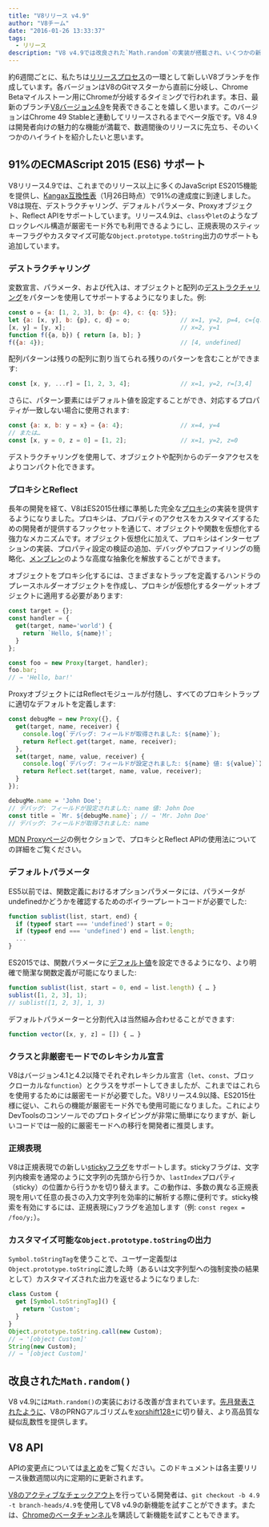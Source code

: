 ```yaml
---
title: "V8リリース v4.9"
author: "V8チーム"
date: "2016-01-26 13:33:37"
tags: 
  - リリース
description: "V8 v4.9では改良された`Math.random`の実装が搭載され、いくつかの新しいES2015言語機能への対応が追加されました。"
---
```

約6週間ごとに、私たちは[リリースプロセス](/docs/release-process)の一環として新しいV8ブランチを作成しています。各バージョンはV8のGitマスターから直前に分岐し、Chrome Betaマイルストーン用にChromeが分岐するタイミングで行われます。本日、最新のブランチ[V8バージョン4.9](https://chromium.googlesource.com/v8/v8.git/+log/branch-heads/4.9)を発表できることを嬉しく思います。このバージョンはChrome 49 Stableと連動してリリースされるまでベータ版です。V8 4.9は開発者向けの魅力的な機能が満載で、数週間後のリリースに先立ち、そのいくつかのハイライトを紹介したいと思います。

<!--truncate-->
## 91%のECMAScript 2015 (ES6) サポート

V8リリース4.9では、これまでのリリース以上に多くのJavaScript ES2015機能を提供し、[Kangax互換性表](https://kangax.github.io/compat-table/es6/)（1月26日時点）で91%の達成度に到達しました。V8は現在、デストラクチャリング、デフォルトパラメータ、Proxyオブジェクト、Reflect APIをサポートしています。リリース4.9は、`class`や`let`のようなブロックレベル構造が厳密モード外でも利用できるようにし、正規表現のスティッキーフラグやカスタマイズ可能な`Object.prototype.toString`出力のサポートも追加しています。

### デストラクチャリング

変数宣言、パラメータ、および代入は、オブジェクトと配列の[デストラクチャリング](https://developer.mozilla.org/en-US/docs/Web/JavaScript/Reference/Operators/Destructuring_assignment)をパターンを使用してサポートするようになりました。例:

```js
const o = {a: [1, 2, 3], b: {p: 4}, c: {q: 5}};
let {a: [x, y], b: {p}, c, d} = o;              // x=1, y=2, p=4, c={q: 5}
[x, y] = [y, x];                                // x=2, y=1
function f({a, b}) { return [a, b]; }
f({a: 4});                                      // [4, undefined]
```

配列パターンは残りの配列に割り当てられる残りのパターンを含むことができます:

```js
const [x, y, ...r] = [1, 2, 3, 4];              // x=1, y=2, r=[3,4]
```

さらに、パターン要素にはデフォルト値を設定することができ、対応するプロパティが一致しない場合に使用されます:

```js
const {a: x, b: y = x} = {a: 4};                // x=4, y=4
// または…
const [x, y = 0, z = 0] = [1, 2];               // x=1, y=2, z=0
```

デストラクチャリングを使用して、オブジェクトや配列からのデータアクセスをよりコンパクト化できます。

### プロキシとReflect

長年の開発を経て、V8はES2015仕様に準拠した完全な[プロキシ](https://developer.mozilla.org/en-US/docs/Web/JavaScript/Reference/Global_Objects/Proxy)の実装を提供するようになりました。プロキシは、プロパティのアクセスをカスタマイズするための開発者が提供するフックセットを通じて、オブジェクトや関数を仮想化する強力なメカニズムです。オブジェクト仮想化に加えて、プロキシはインターセプションの実装、プロパティ設定の検証の追加、デバッグやプロファイリングの簡略化、[メンブレン](http://tvcutsem.github.io/js-membranes/)のような高度な抽象化を解放することができます。

オブジェクトをプロキシ化するには、さまざまなトラップを定義するハンドラのプレースホルダーオブジェクトを作成し、プロキシが仮想化するターゲットオブジェクトに適用する必要があります:

```js
const target = {};
const handler = {
  get(target, name='world') {
    return `Hello, ${name}!`;
  }
};

const foo = new Proxy(target, handler);
foo.bar;
// → 'Hello, bar!'
```

ProxyオブジェクトにはReflectモジュールが付随し、すべてのプロキシトラップに適切なデフォルトを定義します:

```js
const debugMe = new Proxy({}, {
  get(target, name, receiver) {
    console.log(`デバッグ: フィールドが取得されました: ${name}`);
    return Reflect.get(target, name, receiver);
  },
  set(target, name, value, receiver) {
    console.log(`デバッグ: フィールドが設定されました: ${name} 値: ${value}`);
    return Reflect.set(target, name, value, receiver);
  }
});

debugMe.name = 'John Doe';
// デバッグ: フィールドが設定されました: name 値: John Doe
const title = `Mr. ${debugMe.name}`; // → 'Mr. John Doe'
// デバッグ: フィールドが取得されました: name
```

[MDN Proxyページ](https://developer.mozilla.org/en-US/docs/Web/JavaScript/Reference/Global_Objects/Proxy#Examples)の例セクションで、プロキシとReflect APIの使用法についての詳細をご覧ください。

### デフォルトパラメータ

ES5以前では、関数定義におけるオプションパラメータには、パラメータがundefinedかどうかを確認するためのボイラープレートコードが必要でした:

```js
function sublist(list, start, end) {
  if (typeof start === 'undefined') start = 0;
  if (typeof end === 'undefined') end = list.length;
  ...
}
```

ES2015では、関数パラメータに[デフォルト値](https://developer.mozilla.org/en-US/docs/Web/JavaScript/Reference/Functions/Default_parameters)を設定できるようになり、より明確で簡潔な関数定義が可能になりました:

```js
function sublist(list, start = 0, end = list.length) { … }
sublist([1, 2, 3], 1);
// sublist([1, 2, 3], 1, 3)
```

デフォルトパラメーターと分割代入は当然組み合わせることができます:

```js
function vector([x, y, z] = []) { … }
```

### クラスと非厳密モードでのレキシカル宣言

V8はバージョン4.1と4.2以降でそれぞれレキシカル宣言（`let`、`const`、ブロックローカルな`function`）とクラスをサポートしてきましたが、これまではこれらを使用するためには厳密モードが必要でした。V8リリース4.9以降、ES2015仕様に従い、これらの機能が厳密モード外でも使用可能になりました。これによりDevToolsのコンソールでのプロトタイピングが非常に簡単になりますが、新しいコードでは一般的に厳密モードへの移行を開発者に推奨します。

### 正規表現

V8は正規表現での新しい[stickyフラグ](https://developer.mozilla.org/en-US/docs/Web/JavaScript/Reference/Global_Objects/RegExp/sticky)をサポートします。stickyフラグは、文字列内検索を通常のように文字列の先頭から行うか、`lastIndex`プロパティ（sticky）の位置から行うかを切り替えます。この動作は、多数の異なる正規表現を用いて任意の長さの入力文字列を効率的に解析する際に便利です。sticky検索を有効にするには、正規表現に`y`フラグを追加します（例: `const regex = /foo/y;`）。

### カスタマイズ可能な`Object.prototype.toString`の出力

`Symbol.toStringTag`を使うことで、ユーザー定義型は`Object.prototype.toString`に渡した時（あるいは文字列型への強制変換の結果として）カスタマイズされた出力を返せるようになりました:

```js
class Custom {
  get [Symbol.toStringTag]() {
    return 'Custom';
  }
}
Object.prototype.toString.call(new Custom);
// → '[object Custom]'
String(new Custom);
// → '[object Custom]'
```

## 改良された`Math.random()`

V8 v4.9には`Math.random()`の実装における改善が含まれています。[先月発表されたように](/blog/math-random)、V8のPRNGアルゴリズムを[xorshift128+](http://vigna.di.unimi.it/ftp/papers/xorshiftplus.pdf)に切り替え、より高品質な疑似乱数性を提供します。

## V8 API

APIの変更点については[まとめ](https://docs.google.com/document/d/1g8JFi8T_oAE_7uAri7Njtig7fKaPDfotU6huOa1alds/edit)をご覧ください。このドキュメントは各主要リリース後数週間以内に定期的に更新されます。

[V8のアクティブなチェックアウト](https://v8.dev/docs/source-code#using-git)を行っている開発者は、`git checkout -b 4.9 -t branch-heads/4.9`を使用してV8 v4.9の新機能を試すことができます。または、[Chromeのベータチャンネル](https://www.google.com/chrome/browser/beta.html)を購読して新機能を試すこともできます。
